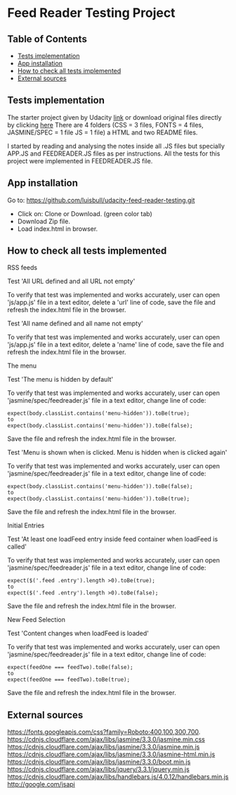 # Feed Reader Testing Project


## Table of Contents

* [Tests implementation](#tests-implementation)
* [App installation](#app-installation)
* [How to check all tests implemented](#how-to-check-all-tests-implemented)
* [External sources](#external-sources)


## Tests implementation

The starter project given by Udacity [link](https://github.com/udacity/frontend-nanodegree-feedreader.git) or download original files directly by clicking [here](https://github.com/udacity/frontend-nanodegree-feedreader/archive/master.zip) There are 4 folders (CSS = 3 files, FONTS = 4 files, JASMINE/SPEC = 1 file JS = 1 file) a HTML and two README files.

I started by reading and analysing the notes inside all .JS files but specially APP.JS and FEEDREADER.JS files as per instructions.  All the tests for this project were implemented in FEEDREADER.JS file.


## App installation

Go to: https://github.com/luisbull/udacity-feed-reader-testing.git
  - Click on: Clone or Download.  (green color tab)
  - Download Zip file.
  - Load index.html in browser.
  

## How to check all tests implemented

RSS feeds

Test 'All URL defined and all URL not empty'  

To verify that test was implemented and works accurately, user can open 'js/app.js' file in a text editor, delete a 'url' line of code, save the file and refresh the index.html file in the browser. 


Test 'All name defined and all name not empty'

To verify that test was implemented and works accurately, user can open 'js/app.js' file in a text editor, delete a 'name' line of code, save the file and refresh the index.html file in the browser.




The menu

Test 'The menu is hidden by default'

To verify that test was implemented and works accurately, user can open 'jasmine/spec/feedreader.js' file in a text editor, change line of code: 

	expect(body.classList.contains('menu-hidden')).toBe(true);
	to
	expect(body.classList.contains('menu-hidden')).toBe(false);

Save the file and refresh the index.html file in the browser.


Test 'Menu is shown when is clicked. Menu is hidden when is clicked again'

To verify that test was implemented and works accurately, user can open 'jasmine/spec/feedreader.js' file in a text editor, change line of code: 

	expect(body.classList.contains('menu-hidden')).toBe(false);
	to
	expect(body.classList.contains('menu-hidden')).toBe(true);

Save the file and refresh the index.html file in the browser.




Initial Entries

Test 'At least one loadFeed entry inside feed container when loadFeed is called'

To verify that test was implemented and works accurately, user can open 'jasmine/spec/feedreader.js' file in a text editor, change line of code: 

	expect($('.feed .entry').length >0).toBe(true);
	to
	expect($('.feed .entry').length >0).toBe(false);

Save the file and refresh the index.html file in the browser.




New Feed Selection

Test 'Content changes when loadFeed is loaded'

To verify that test was implemented and works accurately, user can open 'jasmine/spec/feedreader.js' file in a text editor, change line of code:

	expect(feedOne === feedTwo).toBe(false);
	to
	expect(feedOne === feedTwo).toBe(true);

Save the file and refresh the index.html file in the browser.


## External sources

https://fonts.googleapis.com/css?family=Roboto:400,100,300,700.
https://cdnjs.cloudflare.com/ajax/libs/jasmine/3.3.0/jasmine.min.css
https://cdnjs.cloudflare.com/ajax/libs/jasmine/3.3.0/jasmine.min.js
https://cdnjs.cloudflare.com/ajax/libs/jasmine/3.3.0/jasmine-html.min.js
https://cdnjs.cloudflare.com/ajax/libs/jasmine/3.3.0/boot.min.js
https://cdnjs.cloudflare.com/ajax/libs/jquery/3.3.1/jquery.min.js
https://cdnjs.cloudflare.com/ajax/libs/handlebars.js/4.0.12/handlebars.min.js
http://google.com/jsapi
